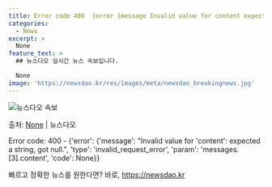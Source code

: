 ```yaml
---
title: Error code 400  {error {message Invalid value for content expected a string got null. type invalid_request_error param messages.[1].content code None}}
categories:
  - News
excerpt: >
  None
feature_text: >
  ## 뉴스다오 실시간 뉴스 속보입니다.

  None
image: 'https://newsdao.kr/res/images/meta/newsdao_breakingnews.jpg'
---
```


![뉴스다오 속보](https://newsdao.kr/res/images/meta/newsdao_breakingnews.jpg)

<p>출처: <a href="https://newsdao.kr/4148" rel="dofollow">None</a> | 뉴스다오</p>

Error code: 400 - {'error': {'message': "Invalid value for 'content': expected a string, got null.", 'type': 'invalid_request_error', 'param': 'messages.[3].content', 'code': None}} 

빠르고 정확한 뉴스를 원한다면? 바로, <a href="https://newsdao.kr" rel="dofollow">https://newsdao.kr</a>


